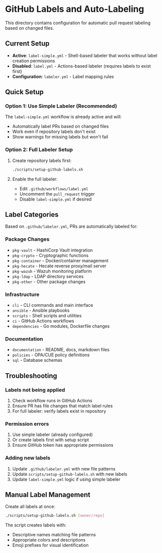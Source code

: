 # GitHub Labels and Auto-Labeling

This directory contains configuration for automatic pull request labeling based on changed files.

## Current Setup

- **Active**: `label-simple.yml` - Shell-based labeler that works without label creation permissions
- **Disabled**: `label.yml` - Actions-based labeler (requires labels to exist first)
- **Configuration**: `labeler.yml` - Label mapping rules

## Quick Setup

### Option 1: Use Simple Labeler (Recommended)
The `label-simple.yml` workflow is already active and will:
- Automatically label PRs based on changed files
- Work even if repository labels don't exist
- Show warnings for missing labels but won't fail

### Option 2: Full Labeler Setup
1. Create repository labels first:
   ```bash
   ./scripts/setup-github-labels.sh
   ```

2. Enable the full labeler:
   - Edit `.github/workflows/label.yml`
   - Uncomment the `pull_request` trigger
   - Disable `label-simple.yml` if desired

## Label Categories

Based on `.github/labeler.yml`, PRs are automatically labeled for:

### Package Changes
- `pkg-vault` - HashiCorp Vault integration
- `pkg-crypto` - Cryptographic functions  
- `pkg-container` - Docker/container management
- `pkg-hecate` - Hecate reverse proxy/mail server
- `pkg-wazuh` - Wazuh monitoring platform
- `pkg-ldap` - LDAP directory services
- `pkg-other` - Other package changes

### Infrastructure
- `cli` - CLI commands and main interface
- `ansible` - Ansible playbooks
- `scripts` - Shell scripts and utilities
- `ci` - GitHub Actions workflows
- `dependencies` - Go modules, Dockerfile changes

### Documentation
- `documentation` - README, docs, markdown files
- `policies` - OPA/CUE policy definitions
- `sql` - Database schemas

## Troubleshooting

### Labels not being applied
1. Check workflow runs in GitHub Actions
2. Ensure PR has file changes that match label rules
3. For full labeler: verify labels exist in repository

### Permission errors
1. Use simple labeler (already configured)
2. Or create labels first with setup script
3. Ensure GitHub token has appropriate permissions

### Adding new labels
1. Update `.github/labeler.yml` with new file patterns
2. Update `scripts/setup-github-labels.sh` with new labels
3. Update `label-simple.yml` logic if using simple labeler

## Manual Label Management

Create all labels at once:
```bash
./scripts/setup-github-labels.sh [owner/repo]
```

The script creates labels with:
- Descriptive names matching file patterns
- Appropriate colors and descriptions
- Emoji prefixes for visual identification